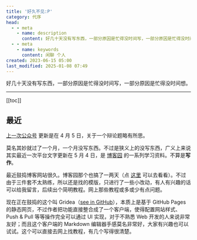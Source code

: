 ```yaml
---
title: '好久不见:P'
category: 代序
head:
  - - meta
    - name: description
      content: 好几十天没有写东西，一部分原因是忙得没时间写，一部分原因是忙得没时间想。
  - - meta
    - name: keywords
      content: 闲聊 个人
created: 2023-06-15 05:00
last_modified: 2025-01-08 07:49
---
```


好几十天没有写东西，一部分原因是忙得没时间写，一部分原因是忙得没时间想。

---

[[toc]]

## 最近

[上一次公众号](https://mp.weixin.qq.com/s?__biz=Mzg3Mjc2MDE2OA==&mid=2247483963&idx=1&sn=bf3d40c677e588cd9c1fdf1a23ba7144&chksm=ceeb143cf99c9d2a2746ab153396f3053c6e2f15eb42c5fc03d025eedcedf5453b209f42d21b&token=1755124329&lang=zh_CN#rd) 更新是在 4 月 5 日，关于一个辩论题略有所思。

莫名其妙就过了一个月，一个月没写东西。不过是狭义上的没写东西，广义上来说其实最近一次平台文字更新在 5 月 4 日，是 [博客园](https://www.cnblogs.com/ypsr/articles/17372913.html) 的一系列学习资料。不算是**写作**。

最近鼓捣博客网站很久。博客园那个也搞了一两天（点 [这里](https://www.cnblogs.com/ypsr/) 可以去看看）。不过由于三件套不太熟练，所以还是找的模版，只进行了一些小改动，有人有兴趣的话可以给我留言，后续出个简明教程。网上那些教程或多或少有点问题。

现在正在鼓捣的这个叫 Gridea（[see in GitHub](https://github.com/getgridea/gridea)），本质上是基于 GitHub Pages 的静态网页，不过作者把功能直接整合成了一个客户端，使得配置网站样式、Push & Pull 等等操作完全可以通过 UI 实现，对于不熟悉 Web 开发的人来说非常友好；而且这个客户端的 Markdown 编辑器手感莫名非常好，大家有兴趣也可以试试。这个可以直接去网上找教程，有几个写得很清楚。
